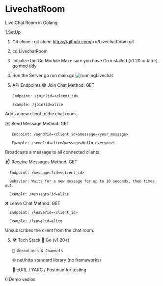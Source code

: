 # LivechatRoom
Live Chat Room in Golang 

1.SetUp
  1. Git clone : git clone https://github.com/<<username>>/LivechatRoom.git
  2. cd LivechatRoom
2. Initialize the Go Module
    Make sure you have Go installed (v1.20 or later).
     go mod tidy
3. Run the Server
    go run main.go
   ![runningLivechat](https://github.com/user-attachments/assets/b08f5dbe-0bf4-41cf-8eb0-013985ccebcd)

4. API Endpoints
🟢 Join Chat
       Method: GET

       Endpoint: /join?id=<client_id>

       Example: /join?id=alice

Adds a new client to the chat room.

✉️ Send Message
       Method: GET

       Endpoint: /send?id=<client_id>&message=<your_message>

       Example: /send?id=alice&message=Hello everyone!

Broadcasts a message to all connected clients.

📬 Receive Messages
      Method: GET

      Endpoint: /messages?id=<client_id>

      Behavior: Waits for a new message for up to 10 seconds, then times out.

      Example: /messages?id=alice

❌ Leave Chat
      Method: GET

      Endpoint: /leave?id=<client_id>

      Example: /leave?id=alice

Unsubscribes the client from the chat room.

5. 🛠 Tech Stack
       💬 Go (v1.20+)

       🧵 Goroutines & Channels

      🌐 net/http standard library (no frameworks)

      🧪 cURL / YARC / Postman for testing

6.Demo vedios


